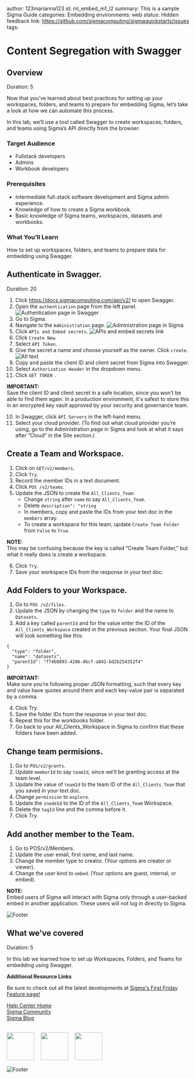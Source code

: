 author: 123marianna123
id: ml_embed_m1_l2
summary: This is a sample Sigma Guide
categories: Embedding
environments: web
status: Hidden
feedback link: https://github.com/sigmacomputing/sigmaquickstarts/issues
tags: 

<!-- 
SETTING THE AVAILABLE CATEGORIES WILL MAKE YOUR QUICKSTART PART OF A GROUP THAT USERS CAN FILTER ON IN THE QUICKSTART PORTAL.

AVAILABLE CATEGORIES ARE:
Administration
Embedding
Functions
Fundamentals
Partners
Snowflake
Tables (include pivot and input tables for now)
Use-cases

PLEASE REVIEW THE SIGMA QUICKSTART STYLE GUIDE. ALL QUICKSTART SHOULD SHARE A COMMON LOOK AND FEEL. 

YOU MAY WANT TO REVIEW A PUBLISHED GUIDE FIRST SO THAT YOU ARE FAMILIAR WITH HOW COMMON MARKDOWN IS APPLIED YOU CAN ACCESS THE SIGMA QUICKSTART STYLE GUIDE HERE:
http://localhost:8000/guide/sigma-style-guide/index.html?index=..%2F..internal#0
-->

# Content Segregation with Swagger
<!-- The above name is what appears on the website and is searchable. -->

## Overview 
Duration: 5 
<!--Duration is deprecated and no longer required, however the code still expects to see it so include it for each section. The actual time value does not matter. -->

Now that you’ve learned about best practices for setting up your workspaces, folders, and teams to prepare for embedding Sigma, let’s take a look at how we can automate this process.

In this lab, we’ll use a tool called Swagger to create workspaces, folders, and teams using Sigma’s API directly from the browser.

### Target Audience
- Fullstack developers
- Admins
- Workbook developers

### Prerequisites
<ul>
  <li>Intermediate full-stack software development and Sigma admin experience.</li>
  <li>Knowledge of how to create a Sigma workbook.</li>
  <li>Basic knowledge of Sigma teams, workspaces, datasets and workbooks.</li>
</ul>

### What You’ll Learn

How to set up workspaces, folders, and teams to prepare data for embedding using Swagger.

## Authenticate in Swagger.
Duration: 20

1. Click https://docs.sigmacomputing.com/api/v2/ to open Swagger.
2. Open the `authentication` page from the left panel.
![Authentication page in Swagger](assets/m1_l2_step2.png)
3. Go to Sigma.
4. Navigate to the `Administration` page.
![Administration page in Sigma](assets/m1_l2_step4.png)
5. Click `APIs and Embed secrets`.
![APIs and embed secrets link](assets/m1_l2_step5.png)
6. Click `Create New`.
7. Select `API Token`.
8. Give the secret a name and choose yourself as the owner. Click `create`.
![Alt text](assets/m1_l2_step8.png)
7. Copy and paste the client ID and client secret from Sigma into Swagger.
8. Select `Authorization Header` in the dropdown menu.
9. Click `GET TOKEN `.

<aside class="positive">
<strong>IMPORTANT:</strong><br>  Save the client ID and client secret in a safe location, since you won’t be able to find them again. In a production environment, it's safest to store this in an encrypted key vault approved by your security and governance team.
</aside>

10. In Swagger, click `API Servers` in the left-hand menu.
11. Select your cloud provider. (To find out what cloud provider you’re using, go to the Administration page in Sigma and look at what it says after “Cloud” in the Site section.)

## Create a Team and Workspace.
1. Click on `GET/v2/members`.
2. Click `Try`.
3. Record the member IDs in a text document.
4. Click `POS /v2/teams`.
5. Update the JSON to create the `All_Clients_Team`:
	- Change `string` after `name` to say `All_Clients_Team`.
	- Delete `description": "string`
	- In members, copy and paste the IDs from your text doc in the `members` array.
	- To create a workspace for this team, update `Create Team Folder` from `False` to `True`.

<aside class="negative">
<strong>NOTE:</strong><br> This may be confusing because the key is called “Create Team Folder,” but what it really does is create a workspace. 
</aside>

6. Click `Try`.
7. Save your workspace IDs from the response in your text doc.

## Add Folders to your Workspace.
1. Go  to `POS /v2/files`. 
2. Update the JSON by changing the `type` to `folder` and the name to `Datasets`. 
3. Add a key called `parentId` and for the value enter the ID of the `All_Clients_Workspace` created in the previous section. Your final JSON will look something 
like this:

```
{
  "type": "folder",
  "name": "datasets",
  "parentId": "f74b8893-4286-4bcf-a842-bd2b254352f4"
}
```

<aside class="positive">
<strong>IMPORTANT:</strong><br> Make sure you’re following proper JSON formatting, such that every key and value have quotes around them and each key-value pair is separated by a comma.
</aside>

4. Click Try. 
5. Save the folder IDs from the response in your text doc.
6. Repeat this for the workbooks folder. 
7. Go back to your All_Clients_Workspace in Sigma to confirm that these folders have been added.

## Change team permisions.
1. Go to `POS/v2/grants`.
2. Update `memberId` to say `teamId`, since we’ll be granting access at the team level. 
3. Update the value of `teamId` to the team ID of the `All_Clients_Team` that you saved in your text doc. 
4. Change `permission` to `explore`. 
5. Update the `inodeId` to the ID of the `All_Clients_Team` Workspace. 
6. Delete the `tagId` line and the comma before it. 
7. Click Try.

## Add another member to the Team.

1. Go to POS/v2/Members. 
2. Update the user email, first name, and last name.
3. Change the member type to creator. (Your options are creator or viewer).
4. Change the user kind to `embed`. (Your options are guest, internal, or embed).

<aside class="negative">
<strong>NOTE:</strong><br> Embed users of Sigma will interact with Sigma only through a user-backed embed in another application. These users will not log in directly to Sigma.
</aside>


![Footer](assets/sigma_footer.png)

<!-- END OF SECTION-->
## What we've covered
Duration: 5

In this lab we learned how to set up Workspaces, Folders, and Teams for embedding using Swagger.


<!-- THE FOLLOWING ADDITIONAL RESOURCES IS REQUIRED AS IS FOR ALL QUICKSTARTS -->
**Additional Resource Links**

Be sure to check out all the latest developments at [Sigma's First Friday Feature page!](https://quickstarts.sigmacomputing.com/firstfridayfeatures/)

[Help Center Home](https://help.sigmacomputing.com/hc/en-us)<br>
[Sigma Community](https://community.sigmacomputing.com/)<br>
[Sigma Blog](https://www.sigmacomputing.com/blog/)<br>
<br>

[<img src="./assets/twitter.png" width="75"/>](https://twitter.com/sigmacomputing)&emsp;
[<img src="./assets/linkedin.png" width="75"/>](https://www.linkedin.com/company/sigmacomputing)&emsp;
[<img src="./assets/facebook.png" width="75"/>](https://www.facebook.com/sigmacomputing)

![Footer](assets/sigma_footer.png)
<!-- END OF WHAT WE COVERED -->
<!-- END OF QUICKSTART -->
